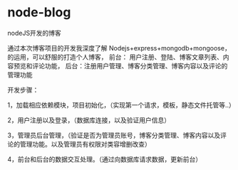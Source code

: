 # node-blog
nodeJS开发的博客

通过本次博客项目的开发我深度了解 Nodejs+express+mongodb+mongoose，的运用，可以舒服的打造个人博客， 前台： 用户注册、登陆、博客文章列表、内容预览和评论功能， 后台：注册用户管理、博客分类管理、博客内容以及评论的管理功能

开发步骤：

1，加载相应依赖模块，项目初始化，（实现第一个请求，模板，静态文件托管等..）

2，用户注册以及登录，（数据库连接，以及验证用户信息）

3，管理员后台管理，（验证是否为管理员账号，博客分类管理、博客内容以及评论的管理功能。以及管理员有权限对类容增删改查）

4，前台和后台的数据交互处理。（通过向数据库请求数据，更新前台）
